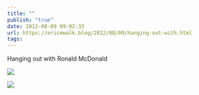 ```yaml
---
title: ""
publish: "true"
date: 2012-08-09 09:02:33
url: https://ericmwalk.blog/2012/08/09/hanging-out-with.html
tags: 
---
```


Hanging out with Ronald McDonald

![](https://ericmwalk.blog/uploads/2022/b540760e88.jpg)

![](https://ericmwalk.blog/uploads/2022/74cb5afdbf.jpg)